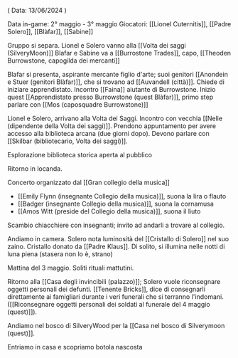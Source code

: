 ( Data: 13/06/2024 )

Data in-game: 2° maggio - 3° maggio
Giocatori: [[Lionel Cuternitis]], [[Padre Solero]], [[Blàfar]], [[Sabine]]

Gruppo si separa. 
Lionel e Solero vanno alla [[Volta dei saggi (SilveryMoon)]]
Blafar e Sabine va a [[Burrostone Trades]], capo, [[Theoden Burrowstone, capogilda dei mercanti]]

Blafar si presenta, aspirante mercante figlio d'arte; suoi genitori [[Anondein e Stuer (genitori Blàfar)]], che si trovano ad [[Auvandell (città)]]. 
Chiede di iniziare apprendistato. Incontro [[Faina]] aiutante di Burrowstone.
Inizio quest [[Apprendistato presso Burrowstone (quest Blàfar)]], primo step parlare con [[Mos (caposquadre Burrowstone)]]


Lionel e Solero, arrivano alla Volta dei Saggi. 
Incontro con vecchia [[Nelie (dipendente della Volta dei saggi)]].
Prendono appuntamento per avere accesso alla biblioteca arcana (due giorni dopo). Devono parlare con [[Skilbar (bibliotecario, Volta dei saggi)]].

Esplorazione biblioteca storica aperta al pubblico

Ritorno in locanda.

Concerto organizzato dal [[Gran collegio della musica]]
- [[Emily Flynn (insegnante Collegio della musica)]], suona la lira o flauto
- [[Badger (insegnante Collegio della musica)]], suona la cornamusa
- [[Amos Witt (preside del Collegio della musica)]], suona il liuto

Scambio chiacchiere con insegnanti; invito ad andarli a trovare al collegio.

Andiamo in camera.
Solero nota luminosità del [[Cristallo di Solero]] nel suo zaino. Cristallo donato da [[Padre Klaus]]. Di solito, si illumina nelle notti di luna piena (stasera non lo è, strano) 


Mattina del 3 maggio.
Soliti rituali mattutini.

Ritorno alla [[Casa degli invincibili (palazzo)]]; Solero vuole riconsegnare oggetti personali dei defunti. [[Tenente Bricks]], dice di consegnarli direttamente ai famigliari durante i veri funerali che si terranno l'indomani. ([[Riconsegnare oggetti personali dei soldati al funerale del 4 maggio (quest)]]).

Andiamo nel bosco di SilveryWood per la [[Casa nel bosco di Silverymoon (quest)]].

Entriamo in casa e scopriamo botola nascosta





